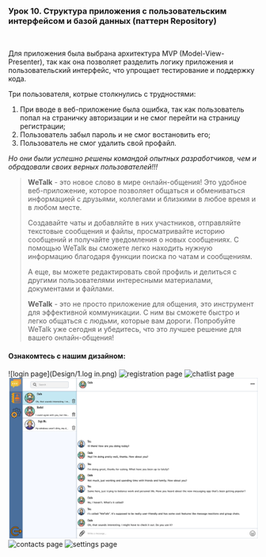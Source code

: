 ### Урок 10. Структура приложения с пользовательским интерфейсом и базой данных (паттерн Repository)
<br/>
<p>Для приложения была выбрана архитектура MVP (Model-View-Presenter), так как она позволяет разделить логику 
приложения и пользовательский интерфейс, что упрощает тестирование и поддержку кода.</p>

Три пользователя, котрые столкнулись с трудностями:
<ol>
    <li>При вводе в веб-приложение была ошибка, так как пользователь попал на страничку 
авторизации и не смог перейти на страницу регистрации;</li>
    <li>Пользователь забыл пароль и не смог востановить его;</li>
    <li>Пользователь не смог удалить свой профайл.</li>
</ol>
<em>Но они были успешно решены командой опытных разработчиков, чем и обрадовали своих верных пользователей!!!</em>


><strong>WeTalk</strong> - это новое слово в мире онлайн-общения! Это удобное веб-приложение, которое позволяет общаться и обмениваться информацией с друзьями, коллегами и близкими в любое время и в любом месте.
>
>Создавайте чаты и добавляйте в них участников, отправляйте текстовые сообщения и файлы, просматривайте историю сообщений и получайте уведомления о новых сообщениях. С помощью WeTalk вы сможете легко находить нужную информацию благодаря функции поиска по чатам и сообщениям.
>
>А еще, вы можете редактировать свой профиль и делиться с другими пользователями интересными материалами, документами и файлами.
>
><strong>WeTalk</strong> - это не просто приложение для общения, это инструмент для эффективной коммуникации. С ним вы сможете быстро и легко общаться с людьми, которые вам дороги. Попробуйте WeTalk уже сегодня и убедитесь, что это лучшее решение для вашего онлайн-общения!

#### Ознакомтесь с нашим дизайном:


![login page](Design/1.log in.png)
![registration page](Design/2.registration.png)
![chatlist page](Design/3.chatlist.png)
![message page](Design/4.chat_messages.png)
![contacts page](Design/5.contacts.png)
![settings page](Design/6.settings.png)
